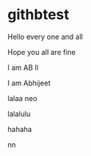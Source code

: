 # githbtest

Hello every one and all

Hope you all are fine

I am AB
ll

I am Abhijeet

lalaa neo

lalalulu

hahaha

nn
